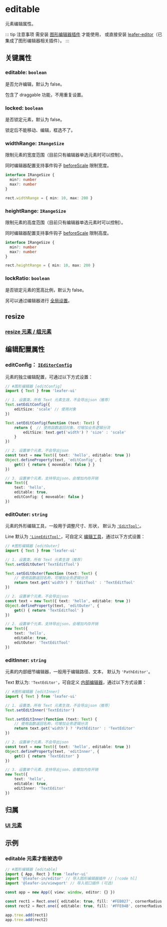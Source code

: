 # editable

元素编辑属性。

::: tip 注意事项
需安装 [图形编辑器插件](/plugin/in/editor/index.md) 才能使用， 或直接安装 [leafer-editor](/guide/install/editor/start.md)（已集成了图形编辑器相关插件）。
:::

## 关键属性

### editable: `boolean`

是否允许编辑，默认为 false。

包含了 draggable 功能，不用重复设置。

### locked: `boolean`

是否锁定元素，默认为 false。

锁定后不能移动、编辑，框选不了。

### widthRange: `IRangeSize`

限制元素的宽度范围（目前只有编辑器单选元素时可以控制）。

同时编辑器配置支持事件钩子 [beforeScale](/plugin/in/editor/config/event.md#beforescale-ieditorbeforescale) 限制宽度。

```ts
interface IRangeSize {
  min?: number
  max?: number
}

rect.widthRange = { min: 10, max: 200 }
```

### heightRange: `IRangeSize`

限制元素的高度范围（目前只有编辑器单选元素时可以控制）。

同时编辑器配置支持事件钩子 [beforeScale](/plugin/in/editor/config/event.md#beforescale-ieditorbeforescale) 限制高度。

```ts
interface IRangeSize {
  min?: number
  max?: number
}

rect.heightRange = { min: 10, max: 200 }
```

### lockRatio: `boolean`

是否锁定元素的宽高比例，默认为 false。

另可以通过编辑器进行 [全局设置](/plugin/in/editor/config/control.md)。

## resize

### [resize 元素 / 组元素](/reference/UI/resize.md)

## 编辑配置属性

### editConfig： [`IEditorConfig`](/plugin/in/editor/config/base.md)

元素的独立编辑配置，可通过以下方式设置：

```ts
// #图形编辑器 [editConfig]
import { Text } from 'leafer-ui'

// 1. 设置类，所有 Text 元素生效，不会导出json（推荐）
Text.setEditConfig({
    editSize: 'scale' // 使用对象
})

Text.setEditConfig(function (text: Text) {
    return {  // 使用函数返回对象，可增加业务逻辑分流
        editSize: text.get('width') ? 'size' : 'scale'
    }
})

// 2. 设置单个元素，不会导出json
const text = new Text({ text: 'hello', editable: true })
Object.defineProperty(text, 'editConfig', {
    get() { return { moveable: false } }
})

// 3. 设置单个元素，支持导出json，会增加内存开销
new Text({
    text: 'hello',
    editable: true,
    editConfig: { moveable: false }
})
```

### editOuter: `string`

元素的外形编辑工具，一般用于调整尺寸、形状， 默认为 [`'EditTool'`](/plugin/in/editor/EditTool.md)。

Line 默认为 [`'LineEditTool'`](/api/classes/LineEditTool.md)，可自定义 [编辑工具](/plugin/in/editor/editOuter/register.md)，通过以下方式设置：

```ts
// #图形编辑器 [editOuter]
import { Text } from 'leafer-ui'

// 1. 设置类，所有 Text 元素生效（推荐）
Text.setEditOuter('TextEditTool')

Text.setEditOuter(function (text: Text) {
    // 使用函数返回名称，可增加业务逻辑分流
    return text.get('width') ? 'EditTool' : 'TextEditTool'
})

// 2. 设置单个元素，不会导出json
const text = new Text({ text: 'hello', editable: true })
Object.defineProperty(text, 'editOuter', {
    get() { return 'TextEditTool' }
})

// 2. 设置单个元素，支持导出json，会增加内存开销
new Text({
    text: 'hello',
    editable: true,
    editOuter: 'TextEditTool'
})
```

### editInner: `string`

元素的内部细节编辑器，一般用于编辑路径、文本， 默认为 `'PathEditor'`。

Text 默认为: `'TextEditor'`，可自定义 [内部编辑器](/plugin/in/editor/editInner/register.md)，通过以下方式设置：

```ts
// #图形编辑器 [editInner]
import { Text } from 'leafer-ui'

// 1. 设置类，所有 Text 元素生效，不会导出json（推荐）
Text.setEditInner('TextEditor')

Text.setEditInner(function (text: Text) {
    // 使用函数返回名称，可增加业务逻辑分流
    return text.get('width') ? 'PathEditor' : 'TextEditor'
})

// 2. 设置单个元素，不会导出json
const text = new Text({ text: 'hello', editable: true })
Object.defineProperty(text, 'editInner', {
    get() { return 'TextEditor' }
})

// 3. 设置单个元素，支持导出json，会增加内存开销
new Text({
    text: 'hello',
    editable: true,
    editInner: 'TextEditor'
})
```

## 归属

### [UI 元素](/reference/display/UI.md)

## 示例

### editable 元素才能被选中

```ts
// #图形编辑器 [editable]
import { App, Rect } from 'leafer-ui'
import '@leafer-in/editor' // 导入图形编辑器插件 // [!code hl] 
import '@leafer-in/viewport' // 导入视口插件 (可选)

const app = new App({ view: window, editor: {} })

const rect1 = Rect.one({ editable: true, fill: '#FEB027', cornerRadius: [20, 0, 0, 20] }, 100, 100) // [!code hl:2]
const rect2 = Rect.one({ editable: true, fill: '#FFE04B', cornerRadius: [0, 20, 20, 0] }, 300, 100)

app.tree.add(rect1)
app.tree.add(rect2)
```
